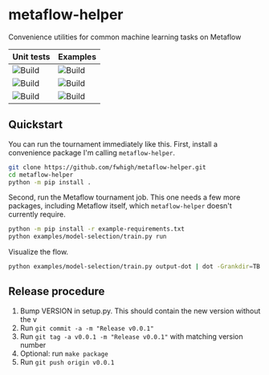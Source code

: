 # metaflow-helper

Convenience utilities for common machine learning tasks on Metaflow

| Unit tests | Examples |
| ---------- | -------  | 
| ![Build](https://github.com/fwhigh/metaflow-helper/actions/workflows/python36.yml/badge.svg) | ![Build](https://github.com/fwhigh/metaflow-helper/actions/workflows/examples36.yml/badge.svg) |
| ![Build](https://github.com/fwhigh/metaflow-helper/actions/workflows/python37.yml/badge.svg) | ![Build](https://github.com/fwhigh/metaflow-helper/actions/workflows/examples37.yml/badge.svg) |
| ![Build](https://github.com/fwhigh/metaflow-helper/actions/workflows/python38.yml/badge.svg) | ![Build](https://github.com/fwhigh/metaflow-helper/actions/workflows/examples38.yml/badge.svg) |

## Quickstart

You can run the tournament immediately like this. 
First, install a convenience package I'm calling `metaflow-helper`.

```bash
git clone https://github.com/fwhigh/metaflow-helper.git
cd metaflow-helper
python -m pip install .
```

Second, run the Metaflow tournament job. 
This one needs a few more packages, including Metaflow itself, 
which `metaflow-helper` doesn't currently require.

```bash
python -m pip install -r example-requirements.txt
python examples/model-selection/train.py run
```

Visualize the flow.

```bash
python examples/model-selection/train.py output-dot | dot -Grankdir=TB -Tpng -o flow.pngflow.png
```

## Release procedure

1. Bump VERSION in setup.py. This should contain the new version without the v
1. Run `git commit -a -m "Release v0.0.1"`
1. Run `git tag -a v0.0.1 -m "Release v0.0.1"` with matching version number
1. Optional: run `make package`
1. Run `git push origin v0.0.1`
